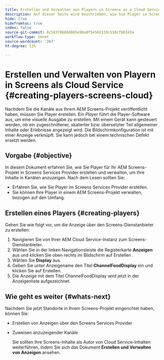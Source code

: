 ```yaml
---
title: Erstellen und Verwalten von Playern in Screens as a Cloud Service
description: Auf dieser Seite wird beschrieben, wie Sie Player in Screens as a Cloud Service erstellen und verwalten.
hide: true
hidefromtoc: true
index: false
source-git-commit: 8c58378660d865e90a0f5e562119c510cf86343a
workflow-type: tm+mt
source-wordcount: '267'
ht-degree: 13%

---
```



# Erstellen und Verwalten von Playern in Screens als Cloud Service {#creating-players-screens-cloud}

Nachdem Sie die Kanäle aus Ihrem AEM Screens-Projekt veröffentlicht haben, müssen Sie Player erstellen.
Ein *Player* führt die Player-Software aus, um eine visuelle Ausgabe zu erstellen. Mit einem Gerät kann gesteuert werden, ob ein zugeschnittener, skalierter bzw. übersetzter Teil allgemeiner Inhalte oder Erlebnisse angezeigt wird. Die Bildschirmkonfiguration ist mit einer Anzeige verknüpft. Sie kann jedoch bei einem technischen Defekt ersetzt werden.

## Vorgabe {#objective}

In diesem Dokument erfahren Sie, wie Sie Player für Ihr AEM Screens-Projekt in Screens Services Provider erstellen und verwalten, um Ihre Inhalte in Kanälen anzuzeigen. Nach dem Lesen sollten Sie:

* Erfahren Sie, wie Sie Player im Screens Services Provider erstellen.
* Sie können Ihre Player in einem AEM Screens-Projekt verwalten, bezogen auf den Umfang.

## Erstellen eines Players {#creating-players}

Gehen Sie wie folgt vor, um die Anzeige über den Screens-Dienstanbieter zu erstellen:

1. Navigieren Sie von Ihrer AEM Cloud Service-Instanz zum Screens-Dienstanbieter.
1. Wählen Sie in der linken Navigationsleiste die Registerkarte **Anzeigen** aus und klicken Sie oben rechts im Bildschirm auf Erstellen .
1. Wählen Sie **Display** aus.
1. Geben Sie unter Anzeigename den Titel **ChannelFoodDisplay** ein und klicken Sie auf Erstellen.
1. Die Anzeige mit dem Titel ChannelFoodDisplay wird jetzt in der Anzeigenliste aufgezeichnet.

## Wie geht es weiter {#whats-next}

Nachdem Sie jetzt Standorte in Ihrem Screens-Projekt eingerichtet haben, können Sie:

* Erstellen von Anzeigen über den Screens Services Provider
* Zuweisen anzuzeigender Kanäle

   Sie sollten Ihre Screens-Inhalte als Autor von Cloud Service-Inhalten weiterführen, indem Sie sich das Dokument **Erstellen und Verwalten von Anzeigen** ansehen.